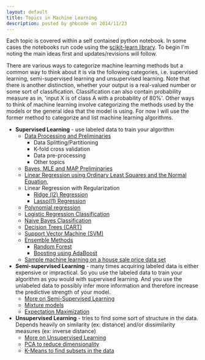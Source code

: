 ```yaml
---
layout: default
title: Topics in Machine Learning
description: posted by ghbcode on 2014/11/23
---
```



Each topic is covered within a self contained python notebook. In some cases the notebooks run code using the [scikit-learn library](http://scikit-learn.org/stable/modules/classes.html). To begin I'm noting the main ideas first and updates/revisions will follow.

There are various ways to categorize machine learning methods but a common way to think about it is via the following  categories, i.e. supervised learning, semi-supervised learning and unsupervised learning. Note that there is another distinction, whether your output is a real-valued number or some sort of classification. Classification can also contain probability measure as in, 'input X is of class A with a probability of 80%'. Other ways to think of machine learning involve categorizing the methods used by the models or the general idea that the model is using. For now I will use the former method to categorize and list machine learning algorithms.

* **Supervised Learning** - use labeled data to train your algorithm
  * [Data Processing and Preliminaries](/website/notebooks/data-processing-preliminaries.html)
    * Data Splitting/Partitioning
    * K-fold cross validation
    * Data pre-processing
    * Other topics
  * [Bayes, MLE and MAP Preliminaries](/website/notebooks/Bayes-MLE-MAP.html)
  * [Linear Regression using Ordinary Least Squares and the Normal Equation](/website/notebooks/linear-regression-ols-normal-equation.html), 
  * Linear Regression with Regularization
    * [Ridge (l2) Regression](/website/notebooks/Ridge-regression.html)
    * [Lasso(l1) Regression](/website/notebooks/Lasso-l1-regression.html)
  * [Polynomial regression](/website/notebooks/polynomial-regression.html)
  * [Logistic Regression Classification](/website/notebooks/logistic-regression-classification.html)
  * [Naive Bayes Classification](/website/notebooks/Naive-bayes.html)
  * [Decision Trees (CART)](/website/notebooks/decision-tree-cart.html)
  * [Support Vector Machine (SVM)](/website/notebooks/svm.html)
  * [Ensemble Methods](https://www.analyticsvidhya.com/blog/2015/09/questions-ensemble-modeling/)
    * [Random Forest](/website/notebooks/random-forest.html)
    * [Boosting using AdaBoost](/website/notebooks/boosting.html) 
  * [Sample machine learning on a house sale price data set](/website/notebooks/ml_house_sale_price.html)
* **Semi-supervised Learning** - many times acquiring labeled data is either expensive or impractical. So you use the labeled data to train your algorithm as you would with supervised learning. And you use the unlabeled data to possibly infer more information and therefore increase the predictive strength of your model.
  * [More on Semi-Supervised Learning](/website/notebooks/ssl.html)
  * [Mixture models](/website/notebooks/ssl.html#Mixture-Models)
  * [Expectation Maximization](/website/notebooks/ssl.html#Expectation-Maximization)
* **Unsupervised Learning** - tries to find some sort of structure in the data. Depends heavily on similarity (ex: distance) and/or dissimilarity measures (ex: inverse distance)
  * [More on Unsupervised Learning](/website/notebooks/usl.html)
  * [PCA to reduce dimensionality](/website/noebooks/pcs.html)
  * [K-Means to find subsets in the data](/website/noebooks/kmeans.html)

